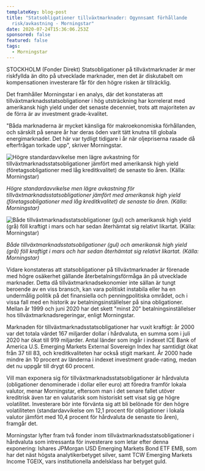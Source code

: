 ```yaml
---
templateKey: blog-post
title: "Statsobligationer tillväxtmarknader: Ogynnsamt förhållande
  risk/avkastning - Morningstar"
date: 2020-07-24T15:36:06.253Z
sponsored: false
featured: false
tags:
  - Morningstar
---
```

STOCKHOLM (Fonder Direkt) Statsobligationer på tillväxtmarknader är mer riskfyllda än dito på utvecklade marknader, men det är diskutabelt om kompensationen investerare får för den högre risken är tillräcklig.

Det framhåller Morningstar i en analys, där det konstateras att tillväxtmarknadsstatsobligationer i hög utsträckning har korrelerat med amerikansk high yield under det senaste decenniet, trots att majoriteten av de förra är av investment grade-kvalitet.

"Båda marknaderna är mycket känsliga för makroekonomiska förhållanden, och särskilt på senare år har deras öden varit tätt knutna till globala energimarknader. Det här var tydligt tidigare i år när oljepriserna rasade då efterfrågan torkade upp", skriver Morningstar.

![Högre standardavvikelse men lägre avkastning för tillväxtmarknadsstatsobligationer jämfört med amerikansk high yield (företagsobligationer med låg kreditkvalitet) de senaste tio åren. (Källa: Morningstar)](/img/morningstar24jul.png "Högre standardavvikelse men lägre avkastning för tillväxtmarknadsstatsobligationer jämfört med amerikansk high yield (företagsobligationer med låg kreditkvalitet) de senaste tio åren. (Källa: Morningstar)")

*Högre standardavvikelse men lägre avkastning för tillväxtmarknadsstatsobligationer jämfört med amerikansk high yield (företagsobligationer med låg kreditkvalitet) de senaste tio åren. (Källa: Morningstar)*

![Både tillväxtmarknadsstatsobligationer (gul) och amerikansk high yield (grå) föll kraftigt i mars och har sedan återhämtat sig relativt likartat. (Källa: Morningstar)](/img/morningstar24jul2.png "Både tillväxtmarknadsstatsobligationer (gul) och amerikansk high yield (grå) föll kraftigt i mars och har sedan återhämtat sig relativt likartat. (Källa: Morningstar)")

*Både tillväxtmarknadsstatsobligationer (gul) och amerikansk high yield (grå) föll kraftigt i mars och har sedan återhämtat sig relativt likartat. (Källa: Morningstar)*

Vidare konstateras att statsobligationer på tillväxtmarknader är förenade med högre osäkerhet gällande återbetalningsförmåga än på utvecklade marknader. Detta då tillväxtmarknadsekonomier inte sällan är tungt beroende av en viss bransch, kan vara politiskt instabila eller ha en undermålig politik på det finansiella och penningpolitiska området, och i vissa fall med en historik av betalningsinställelser på sina obligationer. Mellan år 1999 och juni 2020 har det skett "minst 20" betalningsinställelser hos tillväxtmarknadsregeringar, enligt Morningstar.

Marknaden för tillväxtmarknadsstatsobligationer har vuxit kraftigt: år 2000 var det totala värdet 167 miljarder dollar i hårdvaluta, en summa som i juli 2020 har ökat till 919 miljarder. Antal länder som ingår i indexet ICE Bank of America U.S. Emerging Markets External Sovereign Index har samtidigt ökat från 37 till 83, och kreditkvaliteten har också stigit markant. År 2000 hade mindre än 10 procent av länderna i indexet investment grade-rating, medan det nu uppgår till drygt 60 procent.

Vill man exponera sig för tillväxtmarknadsstatsobligationer är hårdvaluta (obligationer denominerade i dollar eller euro) att föredra framför lokala valutor, menar Morningstar, eftersom man i det senare fallet utöver kreditrisk även tar en valutarisk som historiskt sett visat sig ge högre volatilitet. Investerare bör inte förvänta sig att bli belönade för den högre volatiliteten (standardavvikelse om 12,1 procent för obligationer i lokala valutor jämfört med 10,4 procent för hårdvaluta de senaste tio åren), framgår det.

Morningstar lyfter fram två fonder inom tillväxtmarknadsstatsobligationer i hårdvaluta som intressanta för investerare som letar efter denna exponering: Ishares JPMorgan USD Emerging Markets Bond ETF EMB, som har det näst högsta analytikerbetyget silver, samt TCW Emerging Markets Income TGEIX, vars institutionella andelsklass har betyget guld.